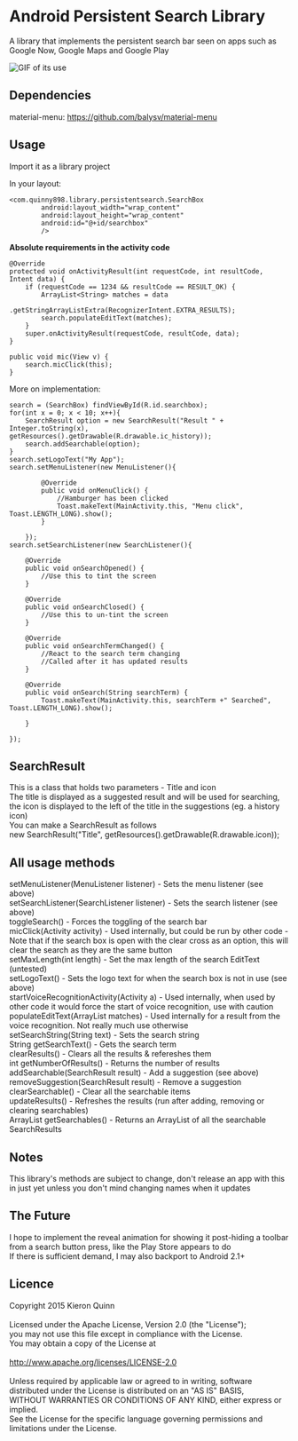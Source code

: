 # Android Persistent Search Library

A library that implements the persistent search bar seen on apps such as Google Now, Google Maps and Google Play

![GIF of its use](https://raw.githubusercontent.com/Quinny898/PersistentSearch/master/resources/search.gif)

## Dependencies
material-menu: https://github.com/balysv/material-menu

## Usage

Import it as a library project

In your layout:
```
<com.quinny898.library.persistentsearch.SearchBox
        android:layout_width="wrap_content"
		android:layout_height="wrap_content"
        android:id="@+id/searchbox"
        />
```

**Absolute requirements in the activity code**
```
@Override
protected void onActivityResult(int requestCode, int resultCode, Intent data) {
	if (requestCode == 1234 && resultCode == RESULT_OK) {
		ArrayList<String> matches = data
				.getStringArrayListExtra(RecognizerIntent.EXTRA_RESULTS);
		search.populateEditText(matches);
	}
	super.onActivityResult(requestCode, resultCode, data);
}

public void mic(View v) {
	search.micClick(this);
}
```

More on implementation:
```
search = (SearchBox) findViewById(R.id.searchbox);
for(int x = 0; x < 10; x++){
	SearchResult option = new SearchResult("Result " + Integer.toString(x), getResources().getDrawable(R.drawable.ic_history));
	search.addSearchable(option);
}		
search.setLogoText("My App");
search.setMenuListener(new MenuListener(){

		@Override
		public void onMenuClick() {
			//Hamburger has been clicked
			Toast.makeText(MainActivity.this, "Menu click", Toast.LENGTH_LONG).show();				
		}
			
	});
search.setSearchListener(new SearchListener(){

	@Override
	public void onSearchOpened() {
		//Use this to tint the screen
	}

	@Override
	public void onSearchClosed() {
		//Use this to un-tint the screen
	}

	@Override
	public void onSearchTermChanged() {
		//React to the search term changing
		//Called after it has updated results
	}

	@Override
	public void onSearch(String searchTerm) {
		Toast.makeText(MainActivity.this, searchTerm +" Searched", Toast.LENGTH_LONG).show();
		
	}
			
});
```

## SearchResult
This is a class that holds two parameters - Title and icon<br />
The title is displayed as a suggested result and will be used for searching, the icon is displayed to the left of the title in the suggestions (eg. a history icon)<br />
You can make a SearchResult as follows<br />
new SearchResult("Title", getResources().getDrawable(R.drawable.icon));

## All usage methods
setMenuListener(MenuListener listener) - Sets the menu listener (see above)<br />
setSearchListener(SearchListener listener) - Sets the search listener (see above)<br />
toggleSearch() - Forces the toggling of the search bar<br />
micClick(Activity activity) - Used internally, but could be run by other code - Note that if the search box is open with the clear cross as an option, this will clear the search as they are the same button<br />
setMaxLength(int length) - Set the max length of the search EditText (untested)<br />
setLogoText() - Sets the logo text for when the search box is not in use (see above)<br />
startVoiceRecognitionActivity(Activity a) - Used internally, when used by other code it would force the start of voice recognition, use with caution<br />
populateEditText(ArrayList<String> matches) - Used internally for a result from the voice recognition. Not really much use otherwise<br />
setSearchString(String text) - Sets the search string<br />
String getSearchText() - Gets the search term<br />
clearResults() - Clears all the results & refereshes them<br />
int getNumberOfResults() - Returns the number of results<br />
addSearchable(SearchResult result) - Add a suggestion (see above)<br />
removeSuggestion(SearchResult result) - Remove a suggestion<br />
clearSearchable() - Clear all the searchable items<br />
updateResults() - Refreshes the results (run after adding, removing or clearing searchables)<br />
ArrayList<SearchResult> getSearchables() - Returns an ArrayList of all the searchable SearchResults

## Notes
This library's methods are subject to change, don't release an app with this in just yet unless you don't mind changing names when it updates

## The Future
I hope to implement the reveal animation for showing it post-hiding a toolbar from a search button press, like the Play Store appears to do<br />
If there is sufficient demand, I may also backport to Android 2.1+

## Licence
Copyright 2015 Kieron Quinn<br />
<br />
Licensed under the Apache License, Version 2.0 (the "License");<br />
you may not use this file except in compliance with the License.<br />
You may obtain a copy of the License at<br />
<br />
   http://www.apache.org/licenses/LICENSE-2.0<br />
<br />
Unless required by applicable law or agreed to in writing, software<br />
distributed under the License is distributed on an "AS IS" BASIS,<br />
WITHOUT WARRANTIES OR CONDITIONS OF ANY KIND, either express or implied.<br />
See the License for the specific language governing permissions and<br />
limitations under the License.